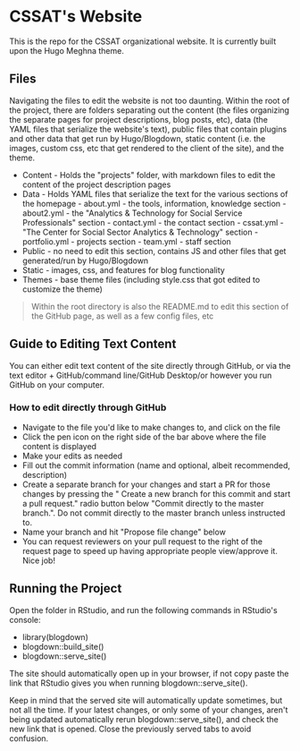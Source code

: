 # CSSAT's Website

This is the repo for the CSSAT organizational website. It is currently built upon the Hugo Meghna theme.

## Files

Navigating the files to edit the website is not too daunting. Within the root of the project, there are folders separating out the content (the files organizing the separate pages for project descriptions, blog posts, etc), data (the YAML files that serialize the website's text), public files that contain plugins and other data that get run by Hugo/Blogdown, static content (i.e. the images, custom css, etc that get rendered to the client of the site), and the theme.

- Content - Holds the "projects" folder, with markdown files to edit the content of the project description pages
- Data - Holds YAML files that serialize the text for the various sections of the homepage - about.yml - the tools, information, knowledge section - about2.yml - the "Analytics & Technology for Social Service Professionals" section - contact.yml - the contact section - cssat.yml - "The Center for Social Sector Analytics & Technology" section - portfolio.yml - projects section - team.yml - staff section
- Public - no need to edit this section, contains JS and other files that get generated/run by Hugo/Blogdown
- Static - images, css, and features for blog functionality
- Themes - base theme files (including style.css that got edited to customize the theme)

> Within the root directory is also the README.md to edit this section of the GitHub page, as well as a few config files, etc

## Guide to Editing Text Content

You can either edit text content of the site directly through GitHub, or via the text editor + GitHub/command line/GitHub Desktop/or however you run GitHub on your computer.

### How to edit directly through GitHub

- Navigate to the file you'd like to make changes to, and click on the file
- Click the pen icon on the right side of the bar above where the file content is displayed
- Make your edits as needed
- Fill out the commit information (name and optional, albeit recommended, description)
- Create a separate branch for your changes and start a PR for those changes by pressing the " Create a new branch for this commit and start a pull request." radio button below "Commit directly to the master branch.". Do not commit directly to the master branch unless instructed to.
- Name your branch and hit "Propose file change" below
- You can request reviewers on your pull request to the right of the request page to speed up having appropriate people view/approve it. Nice job!

## Running the Project

Open the folder in RStudio, and run the following commands in RStudio's console:

- library(blogdown)
- blogdown::build_site()
- blogdown::serve_site()

The site should automatically open up in your browser, if not copy paste the link that RStudio gives you when running blogdown::serve_site().

Keep in mind that the served site will automatically update sometimes, but not all the time. If your latest changes, or only some of your changes, aren't being updated automatically rerun blogdown::serve_site(), and check the new link that is opened. Close the previously served tabs to avoid confusion.
